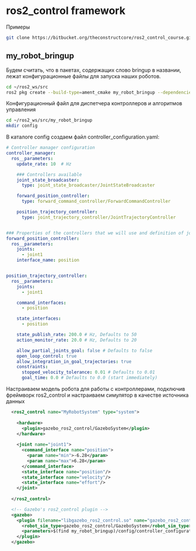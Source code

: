 # ros2_control framework

Примеры

```bash
git clone https://bitbucket.org/theconstructcore/ros2_control_course.git
```

## my_robot_bringup

Будем считать, что в пакетах, содержащих слово bringup в названии, лежат конфигурационные файлы для запуска наших роботов.

```bash
cd ~/ros2_ws/src
ros2 pkg create --build-type=ament_cmake my_robot_bringup --dependencies urdf xacro robot_state_publisher
```

Конфигурационный файл для диспетчера контроллеров и алгоритмов управления

```bash
cd ~/ros2_ws/src/my_robot_bringup
mkdir config
```

В каталоге config создаем файл controller_configuration.yaml:

```yaml
# Controller manager configuration
controller_manager:
  ros__parameters:
    update_rate: 10  # Hz

    ### Controllers available
    joint_state_broadcaster:
      type: joint_state_broadcaster/JointStateBroadcaster

    forward_position_controller:
      type: forward_command_controller/ForwardCommandController

    position_trajectory_controller:
      type: joint_trajectory_controller/JointTrajectoryController


### Properties of the controllers that we will use and definition of joints to use ###
forward_position_controller:
  ros__parameters:
    joints:
      - joint1
    interface_name: position


position_trajectory_controller:
  ros__parameters:
    joints:
      - joint1

    command_interfaces:
      - position

    state_interfaces:
      - position

    state_publish_rate: 200.0 # Hz, Defaults to 50
    action_monitor_rate: 20.0 # Hz, Defaults to 20

    allow_partial_joints_goal: false # Defaults to false
    open_loop_control: true
    allow_integration_in_goal_trajectories: true
    constraints:
      stopped_velocity_tolerance: 0.01 # Defaults to 0.01
      goal_time: 0.0 # Defaults to 0.0 (start immediately)
```

Настраиваем модель робота для работы с контроллерами, подключив фреймворк ros2_control и настраиваем симулятор в качестве источника данных

```xml
  <ros2_control name="MyRobotSystem" type="system">
    
    <hardware>
      <plugin>gazebo_ros2_control/GazeboSystem</plugin>
    </hardware>
    
    <joint name="joint1">
      <command_interface name="position">
        <param name="min">-6.28</param>
        <param name="max">6.28</param>
      </command_interface>
      <state_interface name="position"/>
      <state_interface name="velocity"/>
      <state_interface name="effort"/>
    </joint>
    
  </ros2_control>

  <!-- Gazebo's ros2_control plugin -->
  <gazebo>
    <plugin filename="libgazebo_ros2_control.so" name="gazebo_ros2_control">
      <robot_sim_type>gazebo_ros2_control/GazeboSystem</robot_sim_type>
      <parameters>$(find my_robot_bringup)/config/controller_configuration.yaml</parameters>
    </plugin>
  </gazebo>

```
